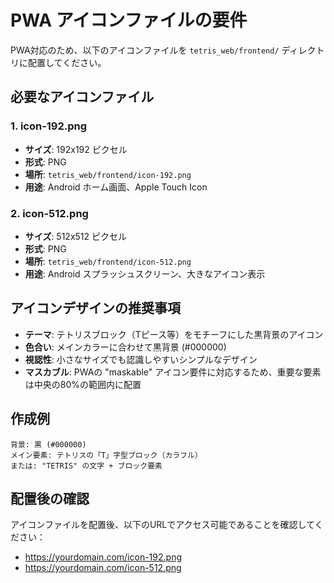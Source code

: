 # PWA アイコンファイルの要件

PWA対応のため、以下のアイコンファイルを `tetris_web/frontend/` ディレクトリに配置してください。

## 必要なアイコンファイル

### 1. icon-192.png
- **サイズ**: 192x192 ピクセル
- **形式**: PNG
- **場所**: `tetris_web/frontend/icon-192.png`
- **用途**: Android ホーム画面、Apple Touch Icon

### 2. icon-512.png
- **サイズ**: 512x512 ピクセル
- **形式**: PNG
- **場所**: `tetris_web/frontend/icon-512.png`
- **用途**: Android スプラッシュスクリーン、大きなアイコン表示

## アイコンデザインの推奨事項

- **テーマ**: テトリスブロック（Tピース等）をモチーフにした黒背景のアイコン
- **色合い**: メインカラーに合わせて黒背景 (#000000)
- **視認性**: 小さなサイズでも認識しやすいシンプルなデザイン
- **マスカブル**: PWAの "maskable" アイコン要件に対応するため、重要な要素は中央の80%の範囲内に配置

## 作成例
```
背景: 黒 (#000000)
メイン要素: テトリスの「T」字型ブロック（カラフル）
または: "TETRIS" の文字 + ブロック要素
```

## 配置後の確認
アイコンファイルを配置後、以下のURLでアクセス可能であることを確認してください：
- https://yourdomain.com/icon-192.png
- https://yourdomain.com/icon-512.png